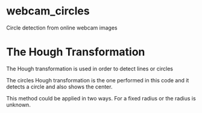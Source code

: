 # webcam_circles
Circle detection from online webcam images

# The Hough Transformation

The Hough transformation is used in order to detect lines or circles

The circles Hough transformation is the one performed in this code and it detects a circle and also shows the center.

This method could be applied in two ways. For a fixed radius or the radius is unknown.



